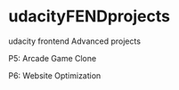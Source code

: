 # udacityFENDprojects
udacity frontend Advanced projects

P5: Arcade Game Clone

P6: Website Optimization